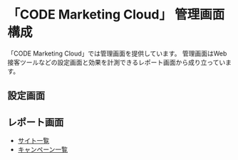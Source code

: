 # 「CODE Marketing Cloud」 管理画面構成

「CODE Marketing Cloud」では管理画面を提供しています。
管理画面はWeb接客ツールなどの設定画面と効果を計測できるレポート画面から成り立っています。

## 設定画面


## レポート画面
* [サイト一覧](./site-list.md)
* [キャンペーン一覧](./campaign-list.md)






